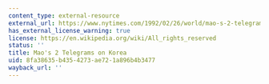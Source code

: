 ```yaml
---
content_type: external-resource
external_url: https://www.nytimes.com/1992/02/26/world/mao-s-2-telegrams-on-korea.html
has_external_license_warning: true
license: https://en.wikipedia.org/wiki/All_rights_reserved
status: ''
title: Mao's 2 Telegrams on Korea
uid: 8fa38635-b435-4273-ae72-1a896b4b3477
wayback_url: ''
---
```

